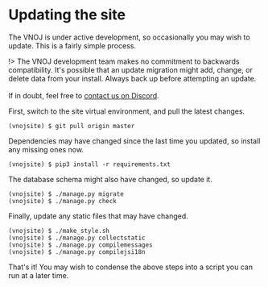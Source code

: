 # Updating the site

The VNOJ is under active development, so occasionally you may wish to update. This is a fairly simple process.

!>  The VNOJ development team makes no commitment to backwards compatibility. It's possible that an update migration
    might add, change, or delete data from your install. Always back up before attempting an update. <br> <br>
    If in doubt, feel free to [contact us on Discord](https://discord.gg/TDyYVyd).

First, switch to the site virtual environment, and pull the latest changes.

```
(vnojsite) $ git pull origin master
```

Dependencies may have changed since the last time you updated, so install any missing ones now.

```
(vnojsite) $ pip3 install -r requirements.txt
```

The database schema might also have changed, so update it.

```
(vnojsite) $ ./manage.py migrate
(vnojsite) $ ./manage.py check
```

Finally, update any static files that may have changed.

```
(vnojsite) $ ./make_style.sh
(vnojsite) $ ./manage.py collectstatic
(vnojsite) $ ./manage.py compilemessages
(vnojsite) $ ./manage.py compilejsi18n
```

That's it! You may wish to condense the above steps into a script you can run at a later time.
